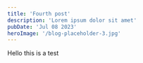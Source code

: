 ```yaml
---
title: 'Fourth post'
description: 'Lorem ipsum dolor sit amet'
pubDate: 'Jul 08 2023'
heroImage: '/blog-placeholder-3.jpg'
---
```


Hello this is a test